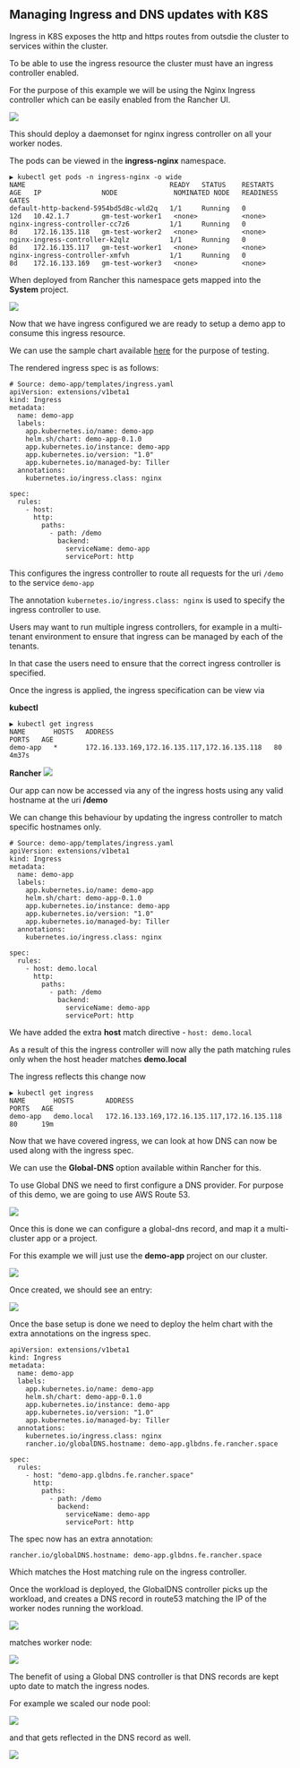 ## Managing Ingress and DNS updates with K8S

Ingress in K8S exposes the http and https routes from outsdie the cluster to services within the cluster.

To be able to use the ingress resource the cluster must have an ingress controller enabled.

For the purpose of this example we will be using the Nginx Ingress controller which can be easily enabled from the Rancher UI.

![](images/ingress1.png)

This should deploy a daemonset for nginx ingress controller on all your worker nodes.

The pods can be viewed in the **ingress-nginx** namespace.

```
▶ kubectl get pods -n ingress-nginx -o wide
NAME                                    READY   STATUS    RESTARTS   AGE   IP               NODE              NOMINATED NODE   READINESS GATES
default-http-backend-5954bd5d8c-wld2q   1/1     Running   0          12d   10.42.1.7        gm-test-worker1   <none>           <none>
nginx-ingress-controller-cc7z6          1/1     Running   0          8d    172.16.135.118   gm-test-worker2   <none>           <none>
nginx-ingress-controller-k2qlz          1/1     Running   0          8d    172.16.135.117   gm-test-worker1   <none>           <none>
nginx-ingress-controller-xmfvh          1/1     Running   0          8d    172.16.133.169   gm-test-worker3   <none>           <none>

```

When deployed from Rancher this namespace gets mapped into the **System** project.

![](images/ingress2.png)

Now that we have ingress configured we are ready to setup a demo app to consume this ingress resource. 

We can use the sample chart available [here](https://github.com/ibrokethecloud/charts/tree/master/demo-app) for the purpose of testing.

The rendered ingress spec is as follows:

```
# Source: demo-app/templates/ingress.yaml
apiVersion: extensions/v1beta1
kind: Ingress
metadata:
  name: demo-app
  labels:
    app.kubernetes.io/name: demo-app
    helm.sh/chart: demo-app-0.1.0
    app.kubernetes.io/instance: demo-app
    app.kubernetes.io/version: "1.0"
    app.kubernetes.io/managed-by: Tiller
  annotations:
    kubernetes.io/ingress.class: nginx
    
spec:
  rules:
    - host: 
      http:
        paths:
          - path: /demo
            backend:
              serviceName: demo-app
              servicePort: http

```

This configures the ingress controller to route all requests for the uri `/demo` to the service `demo-app`

The annotation `kubernetes.io/ingress.class: nginx` is used to specify the ingress controller to use.

Users may want to run multiple ingress controllers, for example in a multi-tenant environment to ensure that ingress can be managed by each of the tenants.

In that case the users need to ensure that the correct ingress controller is specified.

Once the ingress is applied, the ingress specification can be view via 

**kubectl**
```
▶ kubectl get ingress
NAME       HOSTS   ADDRESS                                        PORTS   AGE
demo-app   *       172.16.133.169,172.16.135.117,172.16.135.118   80      4m37s
```

**Rancher**
![](images/ingress3.png)

Our app can now be accessed via any of the ingress hosts using any valid hostname at the uri **/demo**

We can change this behaviour by updating the ingress controller to match specific hostnames only.

```
# Source: demo-app/templates/ingress.yaml
apiVersion: extensions/v1beta1
kind: Ingress
metadata:
  name: demo-app
  labels:
    app.kubernetes.io/name: demo-app
    helm.sh/chart: demo-app-0.1.0
    app.kubernetes.io/instance: demo-app
    app.kubernetes.io/version: "1.0"
    app.kubernetes.io/managed-by: Tiller
  annotations:
    kubernetes.io/ingress.class: nginx
    
spec:
  rules:
    - host: demo.local
      http:
        paths:
          - path: /demo
            backend:
              serviceName: demo-app
              servicePort: http

```

We have added the extra **host** match directive - `host: demo.local`

As a result of this the ingress controller will now ally the path matching rules only when the host header matches **demo.local**

The ingress reflects this change now

```
▶ kubectl get ingress
NAME       HOSTS        ADDRESS                                        PORTS   AGE
demo-app   demo.local   172.16.133.169,172.16.135.117,172.16.135.118   80      19m
```

Now that we have covered ingress, we can look at how DNS can now be used along with the ingress spec.

We can use the **Global-DNS** option available within Rancher for this.

To use Global DNS we need to first configure a DNS provider. For purpose of this demo, we are going to use AWS Route 53.

![](images/dns1.png)

Once this is done we can configure a global-dns record, and map it a multi-cluster app or a project.

For this example we will just use the **demo-app** project on our cluster.

![](images/dns2.png)

Once created, we should see an entry:

![](images/dns3.png)

Once the base setup is done we need to deploy the helm chart with the extra annotations on the ingress spec.

```
apiVersion: extensions/v1beta1
kind: Ingress
metadata:
  name: demo-app
  labels:
    app.kubernetes.io/name: demo-app
    helm.sh/chart: demo-app-0.1.0
    app.kubernetes.io/instance: demo-app
    app.kubernetes.io/version: "1.0"
    app.kubernetes.io/managed-by: Tiller
  annotations:
    kubernetes.io/ingress.class: nginx
    rancher.io/globalDNS.hostname: demo-app.glbdns.fe.rancher.space

spec:
  rules:
    - host: "demo-app.glbdns.fe.rancher.space"
      http:
        paths:
          - path: /demo
            backend:
              serviceName: demo-app
              servicePort: http
```

The spec now has an extra annotation:

```rancher.io/globalDNS.hostname: demo-app.glbdns.fe.rancher.space```

Which matches the Host matching rule on the ingress controller.

Once the workload is deployed, the GlobalDNS controller picks up the workload, and creates a DNS record in route53 matching the IP of the worker nodes running the workload.

![](images/dns4.png)

matches worker node:

![](images/dns5.png)

The benefit of using a Global DNS controller is that DNS records are kept upto date to match the ingress nodes. 

For example we scaled our node pool:

![](images/dns7.png)

and that gets reflected in the DNS record as well.

![](images/dns6.png)
